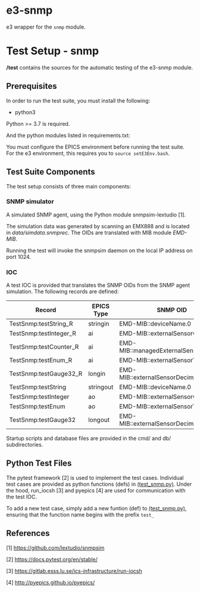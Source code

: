 # e3-snmp

e3 wrapper for the `snmp` module.

# Test Setup - snmp
**/test** contains the sources for the automatic testing of the e3-snmp module.

## Prerequisites
In order to run the test suite, you must install the following:

 * python3

Python >= 3.7 is required. 

And the python modules listed in requirements.txt:

You must configure the EPICS environment before running the test suite.
For the e3 environment, this requires you to ``source setE3Env.bash``.

## Test Suite Components

The test setup consists of three main components:

### SNMP simulator

A simulated SNMP agent, using the Python module snmpsim-lextudio [1].

The simulation data was generated by scanning an EMX888 and is located in *data/simdata.snmprec*. The OIDs are translated with MIB module *EMD-MIB*. 

Running the test will invoke the snmpsim daemon on the local IP address on port 1024. 

### IOC

A test IOC is provided that translates the SNMP OIDs from the SNMP agent simulation.
The following records are defined:


| Record                    | EPICS Type | SNMP OID                                 | 
|---------------------------|------------|------------------------------------------| 
| TestSnmp:testString_R     | stringin   | EMD-MIB::deviceName.0                    | 
| TestSnmp:testInteger_R    | ai         | EMD-MIB::externalSensorCount.0           |
| TestSnmp:testCounter_R    | ai         | EMD-MIB::managedExternalSensorCount.0    |
| TestSnmp:testEnum_R       | ai         | EMD-MIB::externalSensorType.3            |
| TestSnmp:testGauge32_R    | longin     | EMD-MIB::externalSensorDecimalDigits.2   |
| TestSnmp:testString       | stringout  | EMD-MIB::deviceName.0                    |
| TestSnmp:testInteger      | ao         | EMD-MIB::externalSensorCount.0           |
| TestSnmp:testEnum         | ao         | EMD-MIB::externalSensorType.3            |
| TestSnmp:testGauge32      | longout    | EMD-MIB::externalSensorDecimalDigits.2   |


Startup scripts and database files are provided in the
cmd/ and db/ subdirectories.

## Python Test Files
The pytest framework [2] is used to implement the test cases. Individual test cases are provided
as python functions (defs) in [\(test_snmp.py\)](test_snmp.py). Under the hood,
run_iocsh [3] and pyepics [4] are used for communication with the test IOC.

To add a new test case, simply add a new funtion (def) to [\(test_snmp.py\)](test_snmp.py),
ensuring that the function name begins with the prefix ``test_``

## References
[1] https://github.com/lextudio/snmpsim

[2] https://docs.pytest.org/en/stable/

[3] https://gitlab.esss.lu.se/ics-infrastructure/run-iocsh

[4] http://pyepics.github.io/pyepics/